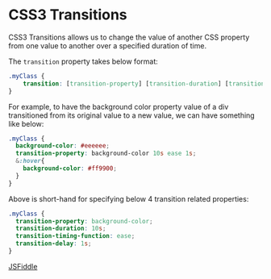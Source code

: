 # CSS3 Transitions

CSS3 Transitions allows us to change the value of another CSS property from one value to another over a specified duration of time.

The `transition` property takes below format:

```css
.myClass { 
    transition: [transition-property] [transition-duration] [transition-timing-function] [transition-delay] 
}
```

For example, to have the background color property value of a div transitioned from its original value to a new value, we can have something like below:

```scss
.myClass {
  background-color: #eeeeee;
  transition-property: background-color 10s ease 1s;
  &:hover{
    background-color: #ff9900;
  }
}
```

Above is short-hand for specifying below 4 transition related properties:

```css
.myClass {
  transition-property: background-color; 
  transition-duration: 10s; 
  transition-timing-function: ease; 
  transition-delay: 1s;
}
```

[JSFiddle](https://jsfiddle.net/tiwarib/u35vg0o1/#tabs=result,html,css)



















